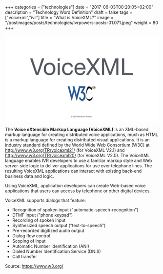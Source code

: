 +++
categories = ["technologies"]
date = "2017-06-03T00:20:05+02:00"
description = "Technology Word Definition"
draft = false
tags = ["voicexml","ivr"]
title = "What is VoiceXML?"
image = "/postimages/posts/technologies/ivrpowers-posts-01.071.jpeg"
weight = 80
+++

![VoiceXML W3C](/postimages/posts/technologies/ivrpowers-posts-01.071.jpeg)

The **Voice eXtensible Markup Language (VoiceXML)** is an XML-based markup language for creating distributed voice applications, much as HTML is a markup language for creating distributed visual applications. It is an industry standard defined by the World Wide Web Consortium (W3C) at http://www.w3.org/TR/voicexml21/ (for VoiceXML V2.1) and http://www.w3.org/TR/voicexml20/ (for VoiceXML V2.0). The VoiceXML language enables IVR developers to use a familiar markup style and Web server-side logic to deliver applications for use over telephone lines. The resulting VoiceXML applications can interact with existing back-end business data and logic.

Using VoiceXML, application developers can create Web-based voice applications that users can access by telephone or other digital devices.

VoiceXML supports dialogs that feature:

* Recognition of spoken input ("automatic-speech-recognition")
* DTMF input ("phone keypad")
* Recording of spoken input
* Synthesized speech output (“text-to-speech”)
* Pre-recorded digitized audio output
* Dialog flow control
* Scoping of input
* Automatic Number Identification (ANI)
* Dialed Number Identification Service (DNIS)
* Call transfer

Source: https://www.w3.org/